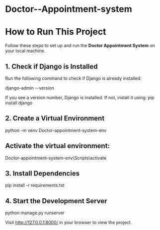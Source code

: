 # Doctor--Appointment-system
# How to Run This Project

Follow these steps to set up and run the **Doctor Appointment System** on your local machine.

## 1. Check if Django is Installed

Run the following command to check if Django is already installed:

django-admin --version

If you see a version number, Django is installed. If not, install it using:
pip install django

## 2. Create a Virtual Environment
python -m venv Doctor-appointment-system-env

## Activate the virtual environment:
Doctor-appointment-system-env\Scripts\activate
## 3. Install Dependencies
pip install -r requirements.txt

## 4. Start the Development Server
python manage.py runserver

Visit http://127.0.0.1:8000/ in your browser to view the project.

